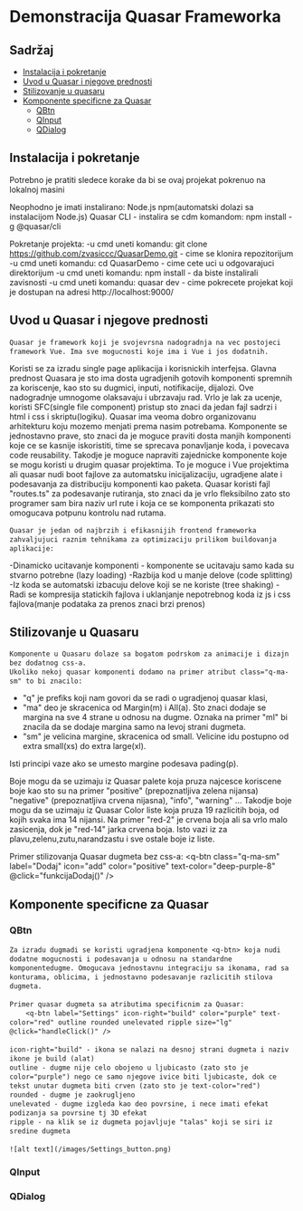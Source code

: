# Demonstracija Quasar Frameworka

## Sadržaj
- [Instalacija i pokretanje](#instalacija-i-pokretanje)
- [Uvod u Quasar i njegove prednosti](#uvod-u-quasar-i-njegove-prednosti)
- [Stilizovanje u quasaru](#stilizovanje-u-quasaru)
- [Komponente specificne za Quasar](#komponente-specificne-za-quasar)
  - [QBtn](#qbtn)
  - [QInput](#qinput)
  - [QDialog](#qdialog)



## Instalacija i pokretanje
Potrebno je pratiti sledece korake da bi se ovaj projekat pokrenuo na lokalnoj masini

Neophodno je imati instalirano: 
Node.js
npm(automatski dolazi sa instalacijom Node.js)
Quasar CLI - instalira se cdm komandom: npm install -g @quasar/cli

Pokretanje projekta:
-u cmd uneti komandu: git clone https://github.com/zvasiccc/QuasarDemo.git  - cime se klonira repozitorijum 
-u cmd uneti komandu: cd QuasarDemo - cime cete uci u odgovarajuci direktorijum
-u cmd uneti komandu: npm install - da biste instalirali zavisnosti
-u cmd uneti komandu: quasar dev - cime pokrecete projekat koji je dostupan na adresi http://localhost:9000/

## Uvod u Quasar i njegove prednosti
    Quasar je framework koji je svojevrsna nadogradnja na vec postojeci framework Vue. Ima sve mogucnosti koje ima i Vue i jos dodatnih.
Koristi se za izradu single page aplikacija i korisnickih interfejsa.
    Glavna prednost Quasara je sto ima dosta ugradjenih gotovih komponenti spremnih za koriscenje, kao sto su dugmici, inputi, notifikacije,
dijalozi. Ove nadogradnje umnogome olaksavaju i ubrzavaju rad.
    Vrlo je lak za ucenje, koristi SFC(single file component) pristup sto znaci da jedan fajl sadrzi i html i css i skriptu(logiku).
Quasar ima veoma dobro organizovanu arhitekturu koju mozemo menjati prema nasim potrebama.
Komponente se jednostavno prave, sto znaci da je moguce praviti dosta manjih komponenti koje ce se kasnije iskoristiti, time se sprecava ponavljanje koda, i povecava code reusability.
Takodje je moguce napraviti zajednicke komponente koje se mogu koristi u drugim quasar projektima. To je moguce i Vue projektima ali quasar nudi boot fajlove za automatsku inicijalizaciju, ugradjene alate i podesavanja za distribuciju komponenti kao paketa.
Quasar koristi fajl "routes.ts" za podesavanje rutiranja, sto znaci da je vrlo fleksibilno zato sto programer sam bira naziv url rute i koja ce se komponenta prikazati sto omogucava potpunu kontrolu nad rutama. 

    Quasar je jedan od najbrzih i efikasnijih frontend frameworka zahvaljujuci raznim tehnikama za optimizaciju prilikom buildovanja aplikacije:
-Dinamicko ucitavanje komponenti - komponente se ucitavaju samo kada su stvarno potrebne (lazy loading)
-Razbija kod u manje delove (code splitting)
-Iz koda se automatski izbacuju delove koji se ne koriste (tree shaking)
-Radi se kompresija statickih fajlova i uklanjanje nepotrebnog koda iz js i css fajlova(manje podataka za prenos znaci brzi prenos)

## Stilizovanje u Quasaru
    Komponente u Quasaru dolaze sa bogatom podrskom za animacije i dizajn bez dodatnog css-a.
    Ukoliko nekoj quasar komponenti dodamo na primer atribut class="q-ma-sm" to bi znacilo:
- "q" je prefiks koji nam govori da se radi o ugradjenoj quasar klasi,
- "ma" deo je skracenica od Margin(m) i All(a). Sto znaci dodaje se margina na sve 4 strane u odnosu na dugme. Oznaka na primer "ml" bi znacila da se dodaje margina samo na levoj strani dugmeta. 
- "sm" je velicina margine, skracenica od small. Velicine idu postupno od extra small(xs) do extra large(xl). 

Isti principi vaze ako se umesto margine podesava pading(p).

Boje mogu da se uzimaju iz Quasar palete koja pruza najcesce koriscene boje kao sto su na primer "positive" (prepoznatljiva zelena nijansa) 
"negative" (prepoznatljiva crvena nijasna), "info", "warning" ... 
Takodje boje mogu da se uzimaju iz Quasar Color liste koja pruza 19 razlicitih boja, od kojih svaka ima 14 nijansi. 
Na primer "red-2" je crvena boja ali sa vrlo malo zasicenja, dok je "red-14" jarka crvena boja. Isto vazi iz za plavu,zelenu,zutu,narandzastu i sve ostale boje iz liste.

Primer stilizovanja Quasar dugmeta bez css-a:
        <q-btn class="q-ma-sm" label="Dodaj" icon="add" color="positive" text-color="deep-purple-8" @click="funkcijaDodaj()" />

## Komponente specificne za Quasar

### QBtn

    Za izradu dugmadi se koristi ugradjena komponente <q-btn> koja nudi dodatne mogucnosti i podesavanja u odnosu na standardne komponentedugme. Omogucava jednostavnu integraciju sa ikonama, rad sa konturama, oblicima, i jednostavno podesavanje razlicitih stilova dugmeta.              

    Primer quasar dugmeta sa atributima specificnim za Quasar: 
        <q-btn label="Settings" icon-right="build" color="purple" text-color="red" outline rounded unelevated ripple size="lg" @click="handleClick()" />

    icon-right="build" - ikona se nalazi na desnoj strani dugmeta i naziv ikone je build (alat)
    outline - dugme nije celo obojeno u ljubicasto (zato sto je color="purple") nego ce samo njegove ivice biti ljubicaste, dok ce tekst unutar dugmeta biti crven (zato sto je text-color="red") 
    rounded - dugme je zaokrugljeno 
    unelevated - dugme izgleda kao deo povrsine, i nece imati efekat podizanja sa povrsine tj 3D efekat
    ripple - na klik se iz dugmeta pojavljuje "talas" koji se siri iz sredine dugmeta

    ![alt text](/images/Settings_button.png)

### QInput

### QDialog

